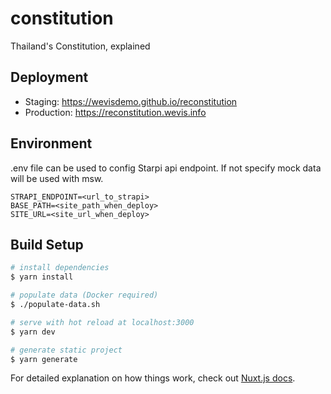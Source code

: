 # constitution

Thailand's Constitution, explained

## Deployment

- Staging: https://wevisdemo.github.io/reconstitution
- Production: https://reconstitution.wevis.info

## Environment

.env file can be used to config Starpi api endpoint. If not specify mock data will be used with msw.

```
STRAPI_ENDPOINT=<url_to_strapi>
BASE_PATH=<site_path_when_deploy>
SITE_URL=<site_url_when_deploy>
```

## Build Setup

```bash
# install dependencies
$ yarn install

# populate data (Docker required)
$ ./populate-data.sh

# serve with hot reload at localhost:3000
$ yarn dev

# generate static project
$ yarn generate
```

For detailed explanation on how things work, check out [Nuxt.js docs](https://nuxtjs.org).
